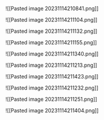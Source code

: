![[Pasted image 20231114210841.png]]

![[Pasted image 20231114211104.png]]

![[Pasted image 20231114211132.png]]

![[Pasted image 20231114211155.png]]

![[Pasted image 20231114211340.png]]



![[Pasted image 20231114211213.png]]

![[Pasted image 20231114211423.png]]


![[Pasted image 20231114211232.png]]

![[Pasted image 20231114211251.png]]

![[Pasted image 20231114211404.png]]






